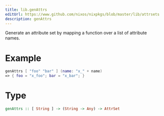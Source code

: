 ```yaml
---
title: lib.genAttrs
editUrl: https://www.github.com/nixos/nixpkgs/blob/master/lib/attrsets.nix#L778C5
description: genAttrs
---
```


Generate an attribute set by mapping a function over a list of
attribute names.

# Example

```nix
genAttrs [ "foo" "bar" ] (name: "x_" + name)
=> { foo = "x_foo"; bar = "x_bar"; }
```

# Type

```haskell
genAttrs :: [ String ] -> (String -> Any) -> AttrSet
```
